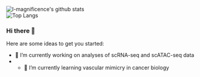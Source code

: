 ![l-magnificence's github stats](https://github-readme-stats.vercel.app/api?username=l-magnificence&show_icons=true)  
![Top Langs](https://github-readme-stats.vercel.app/api/top-langs/?username=l-magnificence&hide=html,jupyter%20notebook,javascript&layout=compact&langs_count=10)


### Hi there 👋
Here are some ideas to get you started:

- 🔭 I’m currently working on analyses of scRNA-seq and scATAC-seq data
- - 🌱 I’m currently learning vascular mimicry in cancer biology
<!--
**l-magnificence/l-magnificence** is a ✨ _special_ ✨ repository because its `README.md` (this file) appears on your GitHub profile.

Here are some ideas to get you started:

- 🔭 I’m currently working on ...
- 🌱 I’m currently learning ...
- 👯 I’m looking to collaborate on ...
- 🤔 I’m looking for help with ...
- 💬 Ask me about ...
- 📫 How to reach me: ...
- 😄 Pronouns: ...
- ⚡ Fun fact: ...
-->
